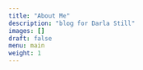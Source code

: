 ```yaml
---
title: "About Me"
description: "blog for Darla Still"
images: []
draft: false
menu: main
weight: 1
---
```


